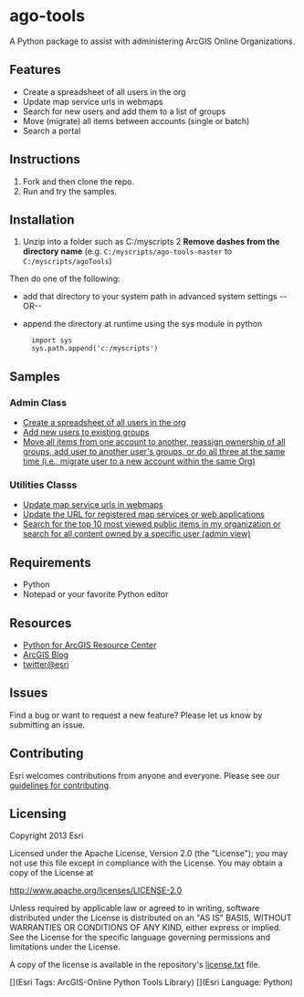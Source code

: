 # ago-tools

A Python package to assist with administering ArcGIS Online Organizations.

## Features
* Create a spreadsheet of all users in the org
* Update map service urls in webmaps
* Search for new users and add them to a list of groups
* Move (migrate) all items between accounts (single or batch)
* Search a portal

## Instructions

1. Fork and then clone the repo. 
2. Run and try the samples.

## Installation
1. Unzip into a folder such as C:/myscripts
2 **Remove dashes from the directory name** (e.g. `C:/myscripts/ago-tools-master` to `C:/myscripts/agoTools`)

Then do one of the following:

* add that directory to your system path in advanced system settings
--OR--
* append the directory at runtime using the sys module in python
    
        import sys
        sys.path.append('c:/myscripts')

## Samples
### Admin Class

* [Create a spreadsheet of all users in the org](examples/createUserListCSV.py)
* [Add new users to existing groups](examples/addNewUsersToGroups.py)
* [Move all items from one account to another, reassign ownership of all groups, add user to another user's groups, or do all three at the same time (i.e., migrate user to a new account within the same Org)](examples/moveItemsReassignGroups.py)
  
### Utilities Classs
            
* [Update map service urls in webmaps](examples/updateMapServiceUrlsInWebMaps.py)
* [Update the URL for registered map services or web applications](examples/updateRegisteredUrlForServiceOrApp.py)
* [Search for the top 10 most viewed public items in my organization or search for all content owned by a specific user (admin view)](examples/searchExamples.py)


## Requirements

* Python
* Notepad or your favorite Python editor

## Resources

* [Python for ArcGIS Resource Center](http://resources.arcgis.com/en/communities/python/)
* [ArcGIS Blog](http://blogs.esri.com/esri/arcgis/)
* [twitter@esri](http://twitter.com/esri)

## Issues

Find a bug or want to request a new feature?  Please let us know by submitting an issue.

## Contributing

Esri welcomes contributions from anyone and everyone. Please see our [guidelines for contributing](https://github.com/esri/contributing).

## Licensing
Copyright 2013 Esri

Licensed under the Apache License, Version 2.0 (the "License");
you may not use this file except in compliance with the License.
You may obtain a copy of the License at

http://www.apache.org/licenses/LICENSE-2.0

Unless required by applicable law or agreed to in writing, software
distributed under the License is distributed on an "AS IS" BASIS,
WITHOUT WARRANTIES OR CONDITIONS OF ANY KIND, either express or implied.
See the License for the specific language governing permissions and
limitations under the License.

A copy of the license is available in the repository's [license.txt](https://raw.github.com/Esri/ago-tools/master/license.txt) file.

[](Esri Tags: ArcGIS-Online Python Tools Library)
[](Esri Language: Python)
